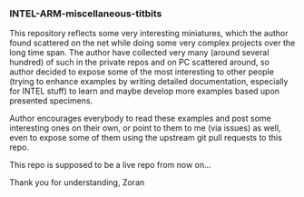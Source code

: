### INTEL-ARM-miscellaneous-titbits

This repository reflects some very interesting miniatures, which the author found scattered
on the net while doing some very complex projects over the long time span. The author have
collected very many (around several hundred) of such in the private repos and on PC
scattered around, so author decided to expose some of the most interesting to other people
(trying to enhance examples by writing detailed documentation, especially for INTEL stuff)
to learn and maybe develop more examples based upon presented specimens.

Author encourages everybody to read these examples and post some interesting ones on their
own, or point to them to me (via issues) as well, even to expose some of them using the
upstream git pull requests to this repo.

This repo is supposed to be a live repo from now on...

Thank you for understanding,
Zoran
